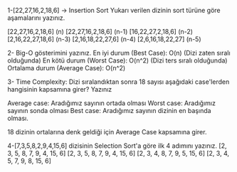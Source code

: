 1-[22,27,16,2,18,6] -> Insertion Sort
Yukarı verilen dizinin sort türüne göre aşamalarını yazınız.

[22,27,16,2,18,6] (n)
[22,27,16,2,18,6] (n-1)
[16,22,27,2,18,6] (n-2)
[2,16,22,27,18,6] (n-3)
[2,16,18,22,27,6] (n-4)
[2,6,16,18,22,27] (n-5)

2- Big-O gösterimini yazınız.
En iyi durum (Best Case): O(n) (Dizi zaten sıralı olduğunda)
En kötü durum (Worst Case): 
O(n^2) (Dizi ters sıralı olduğunda)
Ortalama durum (Average Case): 
O(n^2)

3- Time Complexity: Dizi sıralandıktan sonra 18 sayısı aşağıdaki case'lerden hangisinin kapsamına girer? Yazınız

Average case: Aradığımız sayının ortada olması
Worst case: Aradığımız sayının sonda olması
Best case: Aradığımız sayının dizinin en başında olması.

18 dizinin ortalarına denk geldiği için Average Case kapsamına girer.

4-[7,3,5,8,2,9,4,15,6] dizisinin Selection Sort'a göre ilk 4 adımını yazınız.
[2, 3, 5, 8, 7, 9, 4, 15, 6]
[2, 3, 5, 8, 7, 9, 4, 15, 6]
[2, 3, 4, 8, 7, 9, 5, 15, 6]
[2, 3, 4, 5, 7, 9, 8, 15, 6]